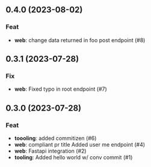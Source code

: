 ## 0.4.0 (2023-08-02)

### Feat

- **web**: change data returned in foo post endpoint (#8)

## 0.3.1 (2023-07-28)

### Fix

- **web**: Fixed typo in root endpoint (#7)

## 0.3.0 (2023-07-28)

### Feat

- **toooling**: added commitizen (#6)
- **web**: compliant pr title Added user me endpoint (#4)
- **web**: Fastapi integration (#2)
- **tooling**: Added hello world w/ conv commit (#1)
